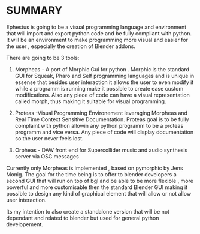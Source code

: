 # SUMMARY

Ephestus is going to be a visual programming language and environment that will import and export python code and be fully compliant with python. It will be an environment  to make 
programming more visual and easier for the user , especially the creation of Blender addons. 


There are going to be 3 tools:

1) Morpheas - A port of Morphic Gui for python . Morphic is the standard GUI for Squeak, Pharo and Self programming languages and is unique in essense
that besides user interaction it allows the user to even modify it while a programm is running make it possible to create ease custom modifications.
Also any piece of code can have a visual representation called morph, thus making it suitable for visual programming.
 
2) Proteas -Visual Programming Environement leveraging Morpheas and Real Time Context Sensitive Documentation. Proteas goal is to be fully complaint 
with python allowin any python programm to be a proteas programm and vice versa. Any piece of code will display documentation so the user never feels 
lost. 

3) Orpheas - DAW front end for Supercollider music and audio synthesis server via OSC messages

Currently only Morpheas is implemented , based on pymorphic by Jens Monig. The goal for the time being is to offer to blender developers a second GUI 
that will run on top of bgl and be able to be more flexible , more powerful and more customisable then the standard Blender GUI making it possible to 
design any kind of graphical element that will allow or not allow user interaction. 

Its my intention to also create a standalone version that will be not dependant and related to blender but used for general python developement.  
